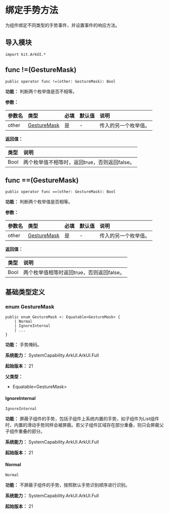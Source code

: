 # 绑定手势方法

为组件绑定不同类型的手势事件，并设置事件的响应方法。

## 导入模块

```cangjie
import kit.ArkUI.*
```

## func !=(GestureMask)

```cangjie
public operator func !=(other: GestureMask): Bool
```

**功能：** 判断两个枚举值是否不相等。

**参数：**

|参数名|类型|必填|默认值|说明|
|:---|:---|:---|:---|:---|
|other|[GestureMask](#enum-gesturemask)|是|-|传入的另一个枚举值。|

**返回值：**

|类型|说明|
|:----|:----|
|Bool|两个枚举值不相等时，返回true，否则返回false。|

## func ==(GestureMask)

```cangjie
public operator func ==(other: GestureMask): Bool
```

**功能：** 判断两个枚举值是否相等。

**参数：**

|参数名|类型|必填|默认值|说明|
|:---|:---|:---|:---|:---|
|other|[GestureMask](#enum-gesturemask)|是|-|传入的另一个枚举值。|

**返回值：**

|类型|说明|
|:----|:----|
|Bool|两个枚举值相等时返回true，否则返回false。|

## 基础类型定义

### enum GestureMask

```cangjie
public enum GestureMask <: Equatable<GestureMask> {
    | Normal
    | IgnoreInternal
    | ...
}
```

**功能：** 手势掩码。

**系统能力：** SystemCapability.ArkUI.ArkUI.Full

**起始版本：** 21

**父类型：**

- Equatable\<GestureMask>

#### IgnoreInternal

```cangjie
IgnoreInternal
```

**功能：** 屏蔽子组件的手势，包括子组件上系统内置的手势，如子组件为List组件时，内置的滑动手势同样会被屏蔽。若父子组件区域存在部分重叠，则只会屏蔽父子组件重叠的部分。

**系统能力：** SystemCapability.ArkUI.ArkUI.Full

**起始版本：** 21

#### Normal

```cangjie
Normal
```

**功能：** 不屏蔽子组件的手势，按照默认手势识别顺序进行识别。

**系统能力：** SystemCapability.ArkUI.ArkUI.Full

**起始版本：** 21
